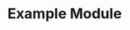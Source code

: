 ---
type: "module"
id: example-module
title: "Example Module"
description: "This module provides an overview of the key concepts and practices in containerization, focusing on the benefits and challenges of using containers in modern software development."
weight: 1
tags: [sks]
categories: "advanced"
level: "intermediate"
---